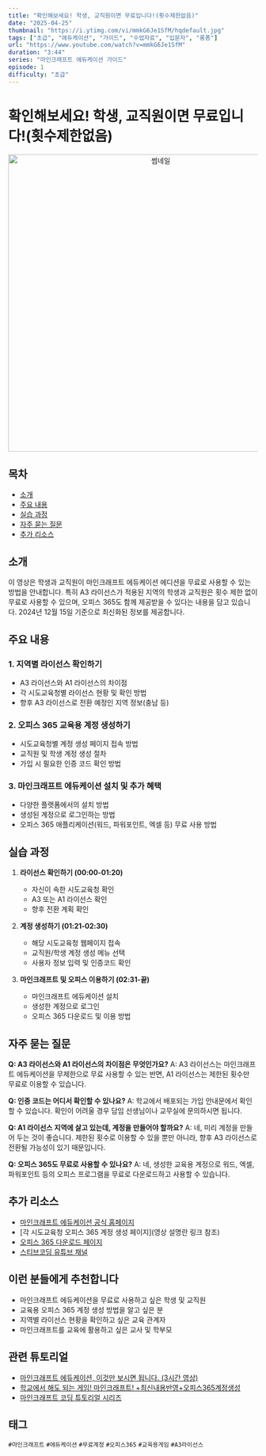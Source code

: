 ```yaml
---
title: "확인해보세요! 학생, 교직원이면 무료입니다!(횟수제한없음)"
date: "2025-04-25"
thumbnail: "https://i.ytimg.com/vi/mmkG6Je1SfM/hqdefault.jpg"
tags: ["초급", "에듀케이션", "가이드", "수업자료", "입문자", "롱폼"]
url: "https://www.youtube.com/watch?v=mmkG6Je1SfM"
duration: "3:44"
series: "마인크래프트 에듀케이션 가이드"
episode: 1
difficulty: "초급"
---
```


# 확인해보세요! 학생, 교직원이면 무료입니다!(횟수제한없음)

<div align="center">
<img src="https://i.ytimg.com/vi/mmkG6Je1SfM/hqdefault.jpg" alt="썸네일" width="600"/>
</div>

## 목차
- [소개](#소개)
- [주요 내용](#주요-내용)
- [실습 과정](#실습-과정)
- [자주 묻는 질문](#자주-묻는-질문)
- [추가 리소스](#추가-리소스)

## 소개
이 영상은 학생과 교직원이 마인크래프트 에듀케이션 에디션을 무료로 사용할 수 있는 방법을 안내합니다. 특히 A3 라이선스가 적용된 지역의 학생과 교직원은 횟수 제한 없이 무료로 사용할 수 있으며, 오피스 365도 함께 제공받을 수 있다는 내용을 담고 있습니다. 2024년 12월 15일 기준으로 최신화된 정보를 제공합니다.

## 주요 내용
### 1. 지역별 라이선스 확인하기
- A3 라이선스와 A1 라이선스의 차이점
- 각 시도교육청별 라이선스 현황 및 확인 방법
- 향후 A3 라이선스로 전환 예정인 지역 정보(충남 등)

### 2. 오피스 365 교육용 계정 생성하기
- 시도교육청별 계정 생성 페이지 접속 방법
- 교직원 및 학생 계정 생성 절차
- 가입 시 필요한 인증 코드 확인 방법

### 3. 마인크래프트 에듀케이션 설치 및 추가 혜택
- 다양한 플랫폼에서의 설치 방법
- 생성된 계정으로 로그인하는 방법
- 오피스 365 애플리케이션(워드, 파워포인트, 엑셀 등) 무료 사용 방법

## 실습 과정
1. **라이선스 확인하기 (00:00-01:20)**
   - 자신이 속한 시도교육청 확인
   - A3 또는 A1 라이선스 확인
   - 향후 전환 계획 확인

2. **계정 생성하기 (01:21-02:30)**
   - 해당 시도교육청 웹페이지 접속
   - 교직원/학생 계정 생성 메뉴 선택
   - 사용자 정보 입력 및 인증코드 확인

3. **마인크래프트 및 오피스 이용하기 (02:31-끝)**
   - 마인크래프트 에듀케이션 설치
   - 생성한 계정으로 로그인
   - 오피스 365 다운로드 및 이용 방법

## 자주 묻는 질문
**Q: A3 라이선스와 A1 라이선스의 차이점은 무엇인가요?**
A: A3 라이선스는 마인크래프트 에듀케이션을 무제한으로 무료 사용할 수 있는 반면, A1 라이선스는 제한된 횟수만 무료로 이용할 수 있습니다.

**Q: 인증 코드는 어디서 확인할 수 있나요?**
A: 학교에서 배포되는 가입 안내문에서 확인할 수 있습니다. 확인이 어려울 경우 담임 선생님이나 교무실에 문의하시면 됩니다.

**Q: A1 라이선스 지역에 살고 있는데, 계정을 만들어야 할까요?**
A: 네, 미리 계정을 만들어 두는 것이 좋습니다. 제한된 횟수로 이용할 수 있을 뿐만 아니라, 향후 A3 라이선스로 전환될 가능성이 있기 때문입니다.

**Q: 오피스 365도 무료로 사용할 수 있나요?**
A: 네, 생성한 교육용 계정으로 워드, 엑셀, 파워포인트 등의 오피스 프로그램을 무료로 다운로드하고 사용할 수 있습니다.

## 추가 리소스
- [마인크래프트 에듀케이션 공식 홈페이지](https://education.minecraft.net/)
- [각 시도교육청 오피스 365 계정 생성 페이지](영상 설명란 링크 참조)
- [오피스 365 다운로드 페이지](https://www.microsoft.com/ko-kr/education/products/office)
- [스티브코딩 유튜브 채널](https://www.youtube.com/c/스티브코딩)

## 이런 분들에게 추천합니다
- 마인크래프트 에듀케이션을 무료로 사용하고 싶은 학생 및 교직원
- 교육용 오피스 365 계정 생성 방법을 알고 싶은 분
- 지역별 라이선스 현황을 확인하고 싶은 교육 관계자
- 마인크래프트를 교육에 활용하고 싶은 교사 및 학부모

## 관련 튜토리얼
- [마인크래프트 에듀케이션, 이것만 보시면 됩니다. (3시간 영상)](https://www.youtube.com/watch?v=fjoa_w5wjjU)
- [학교에서 해도 되는 게임! 마인크래프트! +최신내용반영+오피스365계정생성](https://www.youtube.com/watch?v=HuEgvXPOYrE)
- [마인크래프트 코딩 튜토리얼 시리즈](https://www.youtube.com/playlist?list=PLscZfRr0-YcLVApHVlJTB6rUjeLnqXAJQ)

## 태그
`#마인크래프트` `#에듀케이션` `#무료계정` `#오피스365` `#교육용게임` `#A3라이선스`